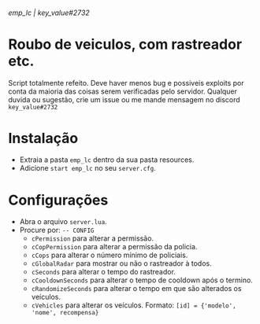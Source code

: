 ###### emp_lc | key_value#2732
# Roubo de veiculos, com rastreador etc.
 Script totalmente refeito. Deve haver menos bug e possiveis exploits por conta da maioria das coisas serem verificadas pelo servidor. Qualquer duvida ou sugestão, crie um issue ou me mande mensagem no discord `key_value#2732`

  
# Instalação
* Extraia a pasta `emp_lc` dentro da sua pasta resources. 
* Adicione `start emp_lc` no seu `server.cfg`.
# Configurações
* Abra o arquivo `server.lua`. 
* Procure por: `-- CONFIG`
  * `cPermission` para alterar a permissão. 
  * `cCopPermission` para alterar a permissão da policia.
  * `cCops` para alterar o número mínimo de policiais.
  * `cGlobalRadar` para mostrar ou não o rastreador à todos.
  * `cSeconds` para alterar o tempo do rastreador.
  * `cCooldownSeconds` para alterar o tempo de cooldown após o termino.
  * `cRandomizeSeconds` para alterar o tempo em que são alterados os veículos.
  * `cVehicles` para alterar os veículos. Formato: `[id] = {'modelo', 'nome', recompensa}`